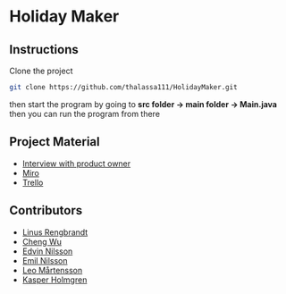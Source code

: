 # **Holiday Maker**

## **Instructions**
Clone the project

```bash
git clone https://github.com/thalassa111/HolidayMaker.git
```

then start the program by going to **src folder -> main folder -> Main.java** then you can run the program from there

## **Project Material**

- [Interview with product owner](https://docs.google.com/document/d/1viuE-hyT2i6as9S4Pvir-vGuReQNKuZsks18RWIJwN4/edit)
- [Miro](https://miro.com/app/board/uXjVNZ6YcjE=/)
- [Trello](https://trello.com/b/5rTWeT0f/holiday-maker)

## **Contributors**

- [Linus Rengbrandt](https://github.com/RogeSocial) 
- [Cheng Wu](https://github.com/thalassa111) 
- [Edvin Nilsson](https://github.com/EdvinN1) 
- [Emil Nilsson](https://github.com/EmilNilsson00) 
- [Leo Mårtensson](https://github.com/KilRoy95)
- [Kasper Holmgren](https://github.com/KasperHolmgren)
